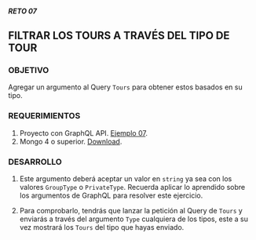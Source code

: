 ##### RETO 07
## FILTRAR LOS TOURS A TRAVÉS DEL TIPO DE TOUR

### OBJETIVO
Agregar un argumento al Query `Tours` para obtener estos basados en su tipo.

### REQUERIMIENTOS
1. Proyecto con GraphQL API. [Ejemplo 07](https://github.com/coderdiaz/graphql-course-express/tree/ejemplo-07).
2. Mongo 4 o superior. [Download](https://www.mongodb.com/download-center/community).

### DESARROLLO
1. Este argumento deberá aceptar un valor en `string` ya sea con los valores `GroupType` o `PrivateType`. Recuerda aplicar lo aprendido sobre los argumentos de GraphQL para resolver este ejercicio.

2. Para comprobarlo, tendrás que lanzar la petición al Query de `Tours` y enviarás a través del argumento `Type` cualquiera de los tipos, este a su vez mostrará los `Tours` del tipo que hayas enviado.